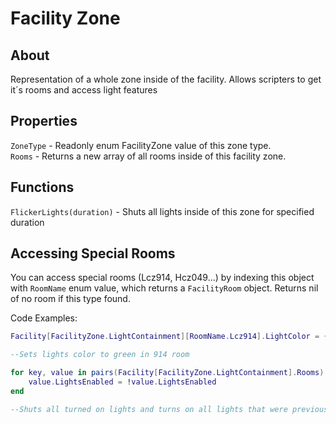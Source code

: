 # Facility Zone

## About
Representation of a whole zone inside of the facility. Allows scripters to get it´s rooms and access light features

## Properties
`ZoneType` - Readonly enum FacilityZone value of this zone type.<br>
`Rooms` - Returns a new array of all rooms inside of this facility zone.<br>

## Functions
`FlickerLights(duration)` - Shuts all lights inside of this zone for specified duration<br>

## Accessing Special Rooms
You can access special rooms (Lcz914, Hcz049...) by indexing this object with `RoomName` enum value, which returns a `FacilityRoom` object. Returns nil of no room if this type found.<br>

Code Examples:

```lua
Facility[FacilityZone.LightContainment][RoomName.Lcz914].LightColor = {0, 1, 0}

--Sets lights color to green in 914 room
```

```lua
for key, value in pairs(Facility[FacilityZone.LightContainment].Rooms) do
    value.LightsEnabled = !value.LightsEnabled
end

--Shuts all turned on lights and turns on all lights that were previously shut down inside of LCZ
```